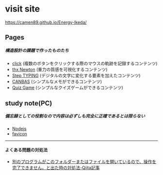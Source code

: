 # visit site
https://camen89.github.io/Energy-Ikeda/
## Pages
##### 構造設計の課題で作ったものたち
- [click](https://camen89.github.io/Mouse-move-redesign/) (複数のボタンをクリックする際のマウスの軌跡を記録するコンテンツ)    
- [thx Newton](https://camen89.github.io/Gravity_page/) (重力の質感を可視化するコンテンツ)   
- [Step TYPING](https://camen89.github.io/StepTYPING/) (デジタルの文字に変化する要素を加えたコンテンツ)    
- [CANBAS](https://camen89.github.io/CANBAS/) (シンプルなメモができるコンテンツ)    
- [Quiz Game](https://camen89.github.io/quizgame/) (シンプルなクイズゲームができるコンテンツ)    

## study note(PC)    
##### 備忘録としての役割なので内容は必ずしも完全に正確であるとは限らない  
- [Nodejs](/Nodejs/STUDYNOTE.md)  
- [favicon](/favicon/STUDYNOTE.md)  

---
#### よくある問題の対処法  
- [別のプログラムがこのフォルダーまたはファイルを開いているので、操作を完了できません。と出た時の対処法-Qiita記事](https://qiita.com/fuk101/items/a862b89380ae75339f37) 
